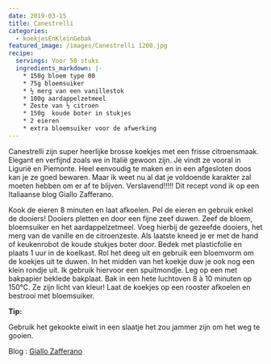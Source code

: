 ```yaml
---
date: 2019-03-15
title: Canestrelli
categories:
  - koekjesEnKleinGebak
featured_image: /images/Canestrelli 1200.jpg
recipe:
  servings: Voor 50 stuks
  ingredients_markdown: |-
    * 150g bloem type 00    * 75g bloemsuiker    * ½ merg van een vanillestok    * 100g aardappelzetmeel    * Zeste van ½ citroen    * 150g  koude boter in stukjes    * 2 eieren
    * extra bloemsuiker voor de afwerking
---
```

Canestrelli zijn super heerlijke brosse koekjes met een frisse citroensmaak.Elegant en verfijnd zoals we in Italië gewoon zijn.Je vindt ze vooral in Ligurië en Piemonte.Heel eenvoudig te maken en in een afgesloten doos kan je ze goed bewaren.Maar ik weet nu al dat je voldoende karakter zal moeten hebben om er af te blijven.Verslavend!!!!!Dit recept vond ik op een Italiaanse blog Giallo Zafferano.

<!--more-->

Kook de eieren 8 minuten en laat afkoelen.Pel de eieren en gebruik enkel de dooiers!Dooiers pletten en door een fijne zeef duwen.Zeef de bloem, bloemsuiker en het aardappelzetmeel.Voeg hierbij de gezeefde dooiers, het merg van de vanille en de citroenzeste.Als laatste kneed je er met de hand of keukenrobot de koude stukjes boter door.Bedek met plasticfolie en plaats 1 uur in de koelkast.Rol het deeg uit en gebruik een bloemvorm om de koekjes uit te duwen.In het midden van het koekje duw je ook nog een klein rondje uit. Ik gebruik hiervoor een spuitmondje.Leg op een met bakpapier beklede bakplaat. Bak in een hete luchtoven 8 à 10 minuten  op 150°C. Ze zijn licht van kleur!Laat de koekjes op een rooster afkoelen en bestrooi met bloemsuiker. 

<b>Tip: </b>

Gebruik het gekookte eiwit in een slaatje het zou jammer zijn om het weg te gooien.

Blog : [Giallo Zafferano](http://blog.giallozafferano.it/community/)
